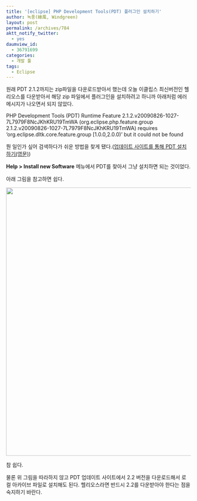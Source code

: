 ```yaml
---
title: '[eclipse] PHP Development Tools(PDT) 플러그인 설치하기'
author: 녹풍(綠風, Windgreen)
layout: post
permalink: /archives/784
aktt_notify_twitter:
  - yes
daumview_id:
  - 36791699
categories:
  - 개발 툴
tags:
  - Eclipse
---
```

원래 PDT 2.1.2까지는 zip파일을 다운로드받아서 했는데 오늘 이클립스 최신버전인 헬리오스를 다운받아서 해당 zip 파일에서 플러그인을 설치하려고 하니까 아래처럼 에러 메시지가 나오면서 되지 않았다.

PHP Development Tools (PDT) Runtime Feature 2.1.2.v20090826-1027-7L7979F8NcJKhKRU19TmWA (org.eclipse.php.feature.group 2.1.2.v20090826-1027-7L7979F8NcJKhKRU19TmWA) requires &#8216;org.eclipse.dltk.core.feature.group [1.0.0,2.0.0)&#8217; but it could not be found

뭔 일인가 싶어 검색하다가 쉬운 방법을 찾게 됐다.(<a href="http://wiki.eclipse.org/PDT/Installation#From_Update_Site" target="_blank">업데이트 사이트를 통해 PDT 설치하기(영문)</a>)

**Help > Install new Software** 메뉴에서 PDT를 찾아서 그냥 설치하면 되는 것이었다. 

아래 그림을 참고하면 쉽다.

<img src="http://dl.dropboxusercontent.com/u/15546257/blog/mytory/old-images/1/cfile25.uf.114EB24C4D4BC9682C3E25.png" class="aligncenter" width="580" height="729" alt="" />

참 쉽다.

물론 위 그림을 따라하지 않고 PDT 업데이트 사이트에서 2.2 버전을 다운로드해서 로컬 아카이브 파일로 설치해도 된다. 헬리오스라면 반드시 2.2를 다운받아야 한다는 점을 숙지하기 바란다.